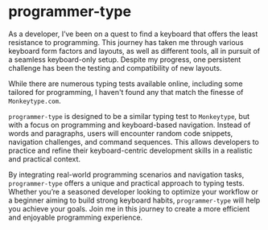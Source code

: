 # programmer-type

As a developer, I’ve been on a quest to find a keyboard that offers the least resistance to programming. This journey
has taken me through various keyboard form factors and layouts, as well as different tools, all in pursuit of a seamless
keyboard-only setup. Despite my progress, one persistent challenge has been the testing and compatibility of new
layouts.

While there are numerous typing tests available online, including some tailored for programming, I haven't found any
that match the finesse of `Monkeytype.com`.

`programmer-type` is designed to be a similar typing test to `Monkeytype`, but with a focus on programming and
keyboard-based navigation. Instead of words and paragraphs, users will encounter random code snippets, navigation
challenges, and command sequences. This allows developers to practice and refine their keyboard-centric development
skills in a realistic and practical context.

By integrating real-world programming scenarios and navigation tasks, `programmer-type` offers a unique and practical
approach to typing tests. Whether you’re a seasoned developer looking to optimize your workflow or a beginner aiming to
build strong keyboard habits, `programmer-type` will help you achieve your goals. Join me in this journey to create a
more efficient and enjoyable programming experience.
